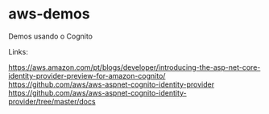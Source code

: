# aws-demos
Demos usando o Cognito

Links:

https://aws.amazon.com/pt/blogs/developer/introducing-the-asp-net-core-identity-provider-preview-for-amazon-cognito/
https://github.com/aws/aws-aspnet-cognito-identity-provider
https://github.com/aws/aws-aspnet-cognito-identity-provider/tree/master/docs

